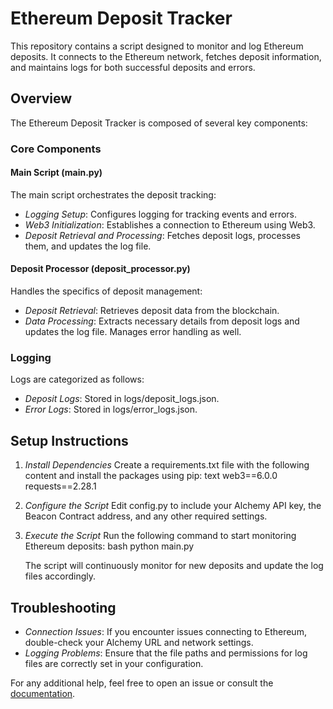 # Ethereum Deposit Tracker

This repository contains a script designed to monitor and log Ethereum deposits. It connects to the Ethereum network, fetches deposit information, and maintains logs for both successful deposits and errors.

## Overview

The Ethereum Deposit Tracker is composed of several key components:

### Core Components

#### Main Script (main.py)
The main script orchestrates the deposit tracking:
- *Logging Setup*: Configures logging for tracking events and errors.
- *Web3 Initialization*: Establishes a connection to Ethereum using Web3.
- *Deposit Retrieval and Processing*: Fetches deposit logs, processes them, and updates the log file.

#### Deposit Processor (deposit_processor.py)
Handles the specifics of deposit management:
- *Deposit Retrieval*: Retrieves deposit data from the blockchain.
- *Data Processing*: Extracts necessary details from deposit logs and updates the log file. Manages error handling as well.

### Logging
Logs are categorized as follows:
- *Deposit Logs*: Stored in logs/deposit_logs.json.
- *Error Logs*: Stored in logs/error_logs.json.

## Setup Instructions

1. *Install Dependencies*
   Create a requirements.txt file with the following content and install the packages using pip:
    text
    web3==6.0.0
    requests==2.28.1
    

2. *Configure the Script*
   Edit config.py to include your Alchemy API key, the Beacon Contract address, and any other required settings.

3. *Execute the Script*
   Run the following command to start monitoring Ethereum deposits:
    bash
    python main.py
    
   The script will continuously monitor for new deposits and update the log files accordingly.

## Troubleshooting

- *Connection Issues*: If you encounter issues connecting to Ethereum, double-check your Alchemy URL and network settings.
- *Logging Problems*: Ensure that the file paths and permissions for log files are correctly set in your configuration.

For any additional help, feel free to open an issue or consult the [documentation](#).